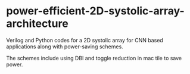 # power-efficient-2D-systolic-array-architecture
Verilog and Python codes for a 2D systolic array for CNN based applications along with power-saving schemes. 


The schemes include using DBI and toggle reduction in mac tile to save power.
